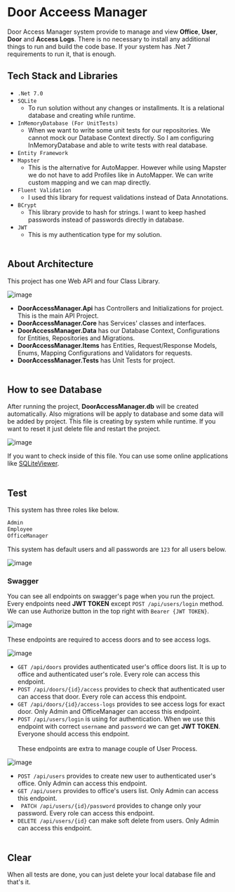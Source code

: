 # **Door Acceess Manager**
Door Access Manager system provide to manage and view **Office**, **User**, **Door** and **Access Logs**. There is no necessary to install any additional things to run and build the code base. If your system has .Net 7 requirements to run it, that is enough.

## **Tech Stack and Libraries**
- ```.Net 7.0```
- ```SQLite```
  - To run solution without any changes or installments. It is a relational database and creating while runtime.
- ```InMemoryDatabase (For UnitTests)```
  - When we want to write some unit tests for our repositories. We cannot mock our Database Context directly. So I am configuring InMemoryDatabase and able to write tests with real database.
- ```Entity Framework```
- ```Mapster```
  - This is the alternative for AutoMapper. However while using Mapster we do not have to add Profiles like in AutoMapper. We can write custom mapping and we can map directly. 
- ```Fluent Validation```
  - I used this library for request validations instead of Data Annotations.
- ```BCrypt```
  - This library provide to hash for strings. I want to keep hashed passwords instead of passwords directly in database.
- ```JWT```
  - This is my authentication type for my solution.
<br></br>
## **About Architecture**
This project has one Web API and four Class Library.  

![image](https://github.com/fatihadymn/DoorAccessManager/assets/38660944/495cb477-0627-4592-ab02-38e1bf88e7a4)

- **DoorAccessManager.Api** has Controllers and Initializations for project. This is the main API Project.
- **DoorAccessManager.Core** has Services' classes and interfaces.
- **DoorAccessManager.Data** has our Database Context, Configurations for Entities, Repositories and Migrations.
- **DoorAccessManager.Items** has Entities, Request/Response Models, Enums, Mapping Configurations and Validators for requests.
- **DoorAccessManager.Tests** has Unit Tests for project.
<br></br>
## **How to see Database**
  After running the project, **DoorAccessManager.db** will be created automatically. Also migrations will be apply to database and some data will be added by project. This file is creating by system while runtime. If you want to reset it just delete file and restart the project.
  
  ![image](https://github.com/fatihadymn/DoorAccessManager/assets/38660944/7aacd717-432b-4bfa-b4f1-8bbc8df89b80)

  If you want to check inside of this file. You can use some online applications like [SQLiteViewer](https://sqliteviewer.app/).
<br></br>
## **Test**
This system has three roles like below.
```sh
Admin
Employee
OfficeManager 
  ```

This system has default users and all passwords are ```123``` for all users below.

![image](https://github.com/fatihadymn/DoorAccessManager/assets/38660944/ad04797e-84a0-431a-a074-d88acc66f08d)

### **Swagger**
You can see all endpoints on swagger's page when you run the project. Every endpoints need **JWT TOKEN** except ```POST /api/users/login``` method. We can use Authorize button in the top right with ```Bearer {JWT TOKEN}```.

![image](https://github.com/fatihadymn/DoorAccessManager/assets/38660944/70cc0c0f-3e47-4c38-85a9-a762c0903a28)
<br></br>
These endpoints are required to access doors and to see access logs.

![image](https://github.com/fatihadymn/DoorAccessManager/assets/38660944/9e7fad84-cb67-415c-96e8-88360adb3b39)

- ```GET /api/doors``` provides authenticated user's office doors list. It is up to office and authenticated user's role. Every role can access this endpoint.
- ```POST /api/doors/{id}/access``` provides to check that authenticated user can access that door. Every role can access this endpoint.
- ```GET /api/doors/{id}/access-logs``` provides to see access logs for exact door. Only Admin and OfficeManager can access this endpoint.
- ```POST /api/users/login``` is using for authentication. When we use this endpoint with correct ```username``` and ```password``` we can get **JWT TOKEN**. Everyone should access this endpoint.
<br></br>
These endpoints are extra to manage couple of User Process.

![image](https://github.com/fatihadymn/DoorAccessManager/assets/38660944/fcd27330-cb8c-4cf6-a668-1219e93bef28)

- ```POST /api/users``` provides to create new user to authenticated user's office. Only Admin can access this endpoint.
- ```GET /api/users``` provides to office's users list. Only Admin can access this endpoint.
- ``` PATCH /api/users/{id}/password``` provides to change only your password. Every role can access this endpoint.
- ```DELETE /api/users/{id}``` can make soft delete from users. Only Admin can access this endpoint.
<br></br>
## **Clear**
  When all tests are done, you can just delete your local database file and that's it.
